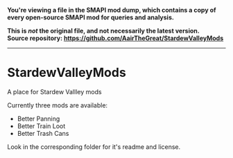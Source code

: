 **You're viewing a file in the SMAPI mod dump, which contains a copy of every open-source SMAPI mod
for queries and analysis.**

**This is _not_ the original file, and not necessarily the latest version.**  
**Source repository: https://github.com/AairTheGreat/StardewValleyMods**

----

# StardewValleyMods
A place for Stardew Vallley mods

Currently three mods are available:

* Better Panning 
* Better Train Loot
* Better Trash Cans

Look in the corresponding folder for it's readme and license.
